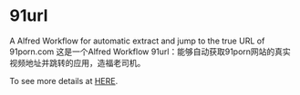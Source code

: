 # 91url
A Alfred Workflow for automatic extract and jump to the true URL of 91porn.com
这是一个Alfred Workflow 91url：能够自动获取91porn网站的真实视频地址并跳转的应用，造福老司机。

To see more details at [HERE](https://frankchen0130.github.io/2016/11/28/Workflow-for-automatic-extract-and-jump-to-the-true-URL-of-91porn-com/).
